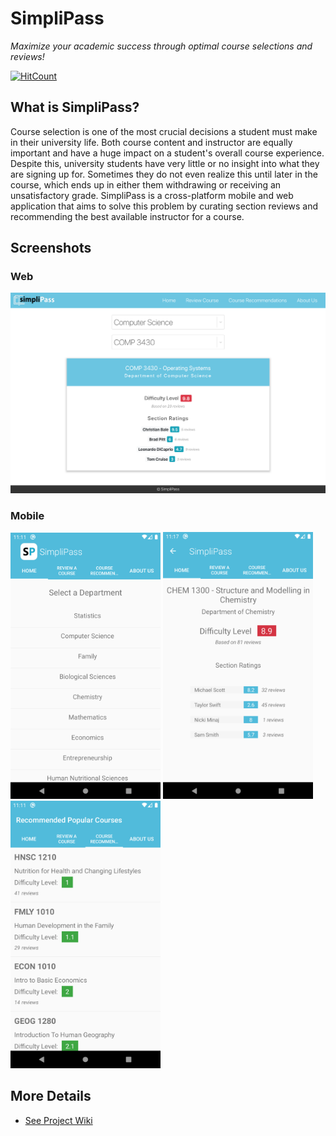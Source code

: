 # SimpliPass

_Maximize your academic success through optimal course selections and reviews!_

[![HitCount](http://hits.dwyl.com/arsh-khokhar/SimpliPass.svg)](http://hits.dwyl.com/arsh-khokhar/SimpliPass)

## What is SimpliPass?

Course selection is one of the most crucial decisions a student must make in their university life. Both course content and instructor are equally important and have a huge impact on a student's overall course experience. Despite this, university students have very little or no insight into what they are signing up for. Sometimes they do not even realize this until later in the course, which ends up in either them withdrawing or receiving an unsatisfactory grade. SimpliPass is a cross-platform mobile and web application that aims to solve this problem by curating section reviews and recommending the best available instructor for a course.

## Screenshots

### Web

<img src="screenshots/simplipass_Web.png" width="900"/>

### Mobile

<img src="screenshots/simplipass_Mobile1.png" width="240"/> <img src="screenshots/simplipass_Mobile2.png" width="240"/> <img src="screenshots/simplipass_Mobile3.png" width="240"/>

## More Details

- [See Project Wiki](https://github.com/arsh-khokhar/SimpliPass/wiki)
